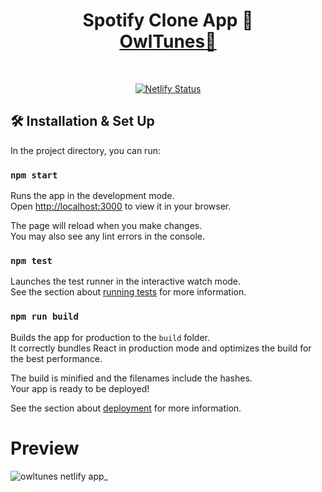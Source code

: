 <h1 align="center">
 Spotify Clone App 🦉<br/>
  <a href="https://owltunes.netlify.app" target="_blank">OwlTunes🦉</a>
</h1>


<br/>
<p align="center">
  <a href="https://owltunes.netlify.app" target="_blank">
    <img src="https://api.netlify.com/api/v1/badges/ac95dc32-745f-48e2-8e2f-5795d50b580f/deploy-status" alt="Netlify Status" />
  </a>
</p>

## 🛠 Installation & Set Up

In the project directory, you can run:

### `npm start`

Runs the app in the development mode.\
Open [http://localhost:3000](http://localhost:3000) to view it in your browser.

The page will reload when you make changes.\
You may also see any lint errors in the console.

### `npm test`

Launches the test runner in the interactive watch mode.\
See the section about [running tests](https://facebook.github.io/create-react-app/docs/running-tests) for more information.

### `npm run build`

Builds the app for production to the `build` folder.\
It correctly bundles React in production mode and optimizes the build for the best performance.

The build is minified and the filenames include the hashes.\
Your app is ready to be deployed!

See the section about [deployment](https://facebook.github.io/create-react-app/docs/deployment) for more information.


# Preview

![owltunes netlify app_](https://github.com/IrakliGvelesiani/OwlTunes/assets/104423165/a3f85116-af6b-4d69-94ec-ec804c4dc755)

